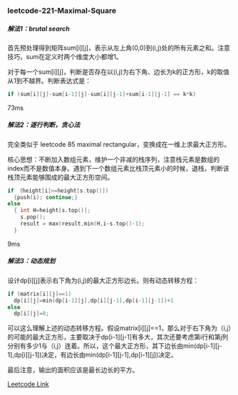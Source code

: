 ### leetcode-221-Maximal-Square  
##### 解法1：brutal search
首先预处理得到矩阵sum[i][j]，表示从左上角(0,0)到(i,j)处的所有元素之和。注意技巧，sum在定义时两个维度大小都增1。

对于每一个sum[i][j]，判断是否存在以(i,j)为右下角、边长为k的正方形，k的取值从1到不越界。判断表达式是：
```cpp
if (sum[i][j]-sum[i-1][j]-sum[i][j-1]+sum[i-1][j-1] == k*k) 
```
73ms

##### 解法2：逐行判断，贪心法
完全类似于 leetcode 85 maximal rectangular，变换成在一维上求最大正方形。

核心思想：不断加入数组元素，维护一个非减的栈序列，注意栈元素是数组的index而不是数值本身。遇到下一个数组元素比栈顶元素小的时候，退栈，判断该栈顶元素能够围成的最大正方形空间。
```cpp
if （height[i]>=height[s.top()])  
  {push(i); continue;}
else    
  { int H=height[s.top()];
    s.pop();
    result = max(result,min(H,i-s.top()-1);
  }  
```
9ms

##### 解法3：动态规划  
设计dp[i][j]表示右下角为(i,j)的最大正方形边长。则有动态转移方程： 
```cpp
if (matrix[i][j]==1)
  dp[i][j]=min(dp[i-1][j],dp[i][j-1],dp[i-1][j-1])+1
else
  dp[i][j]=0;
```
可以这么理解上述的动态转移方程。假设matrix[i][j]==1，那么对于右下角为（i,j）的可能的最大正方形，主要取决于dp[i-1][j-1]有多大，其次还要考虑第i行和第j列分别有多少1与（i,j）连着。所以，这个最大正方形，其下边长由min(dp[i-1][j-1],dp[i][j-1])决定，有边长由min(dp[i-1][j-1],dp[i-1][j])决定。

最后注意，输出的面积应该是最长边长的平方。


[Leetcode Link](https://leetcode.com/problems/maximal-square)